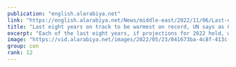```yaml
---
publication: "english.alarabiya.net"
link: "https://english.alarabiya.net/News/middle-east/2022/11/06/Last-eight-years-on-track-to-be-warmest-on-record-UN-says-as-COP27-is-underway-"
title: "Last eight years on track to be warmest on record, UN says as COP27 is underway  "
excerpt: "Each of the last eight years, if projections for 2022 hold, will be hotter than any prior to 2015, the UN said Sunday, detailing a dramatic increase in the"
image: "https://vid.alarabiya.net/images/2022/05/23/041673ba-4c8f-413c-b0e1-4e9b31b171bd/041673ba-4c8f-413c-b0e1-4e9b31b171bd_16x9_600x338.jpg"
group: con
rank: 12
---
```

